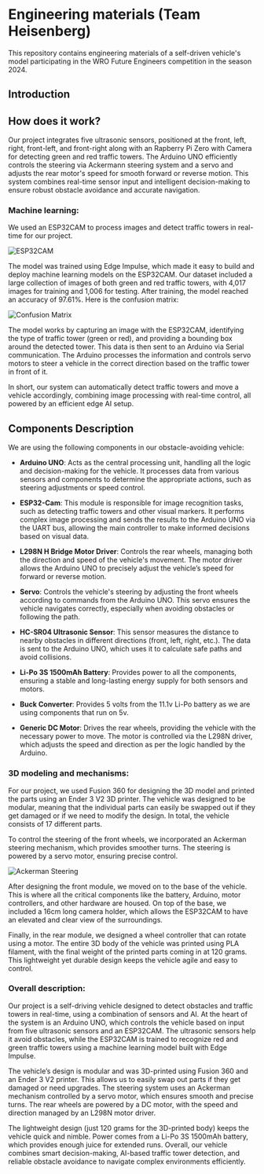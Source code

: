 # Engineering materials (Team Heisenberg)

This repository contains engineering materials of a self-driven vehicle's model participating in the WRO Future Engineers competition in the season 2024.

## Introduction

## How does it work?

Our project integrates five ultrasonic sensors, positioned at the front, left, right, front-left, and front-right along with an Rapberry Pi Zero with Camera for detecting green and red traffic towers. The Arduino UNO efficiently controls the steering via Ackermann steering system and a servo and adjusts the rear motor's speed for smooth forward or reverse motion. This system combines real-time sensor input and intelligent decision-making to ensure robust obstacle avoidance and accurate navigation.

### Machine learning:

We used an ESP32CAM to process images and detect traffic towers in real-time for our project.

![ESP32CAM](https://i.ibb.co.com/g3BGp0H/esp32.jpg)

The model was trained using Edge Impulse, which made it easy to build and deploy machine learning models on the ESP32CAM. Our dataset included a large collection of images of both green and red traffic towers, with 4,017 images for training and 1,006 for testing. After training, the model reached an accuracy of 97.61%. Here is the confusion matrix:

![Confusion Matrix](https://i.ibb.co.com/fNXP2Dn/confusion-matrix.png)

The model works by capturing an image with the ESP32CAM, identifying the type of traffic tower (green or red), and providing a bounding box around the detected tower. This data is then sent to an Arduino via Serial communication. The Arduino processes the information and controls servo motors to steer a vehicle in the correct direction based on the traffic tower in front of it.

In short, our system can automatically detect traffic towers and move a vehicle accordingly, combining image processing with real-time control, all powered by an efficient edge AI setup.

## Components Description

We are using the following components in our obstacle-avoiding vehicle:

- **Arduino UNO**: Acts as the central processing unit, handling all the logic and decision-making for the vehicle. It processes data from various sensors and components to determine the appropriate actions, such as steering adjustments or speed control.

- **ESP32-Cam**: This module is responsible for image recognition tasks, such as detecting traffic towers and other visual markers. It performs complex image processing and sends the results to the Arduino UNO via the UART bus, allowing the main controller to make informed decisions based on visual data.

- **L298N H Bridge Motor Driver**: Controls the rear wheels, managing both the direction and speed of the vehicle's movement. The motor driver allows the Arduino UNO to precisely adjust the vehicle’s speed for forward or reverse motion.

- **Servo**: Controls the vehicle's steering by adjusting the front wheels according to commands from the Arduino UNO. This servo ensures the vehicle navigates correctly, especially when avoiding obstacles or following the path.

- **HC-SR04 Ultrasonic Sensor**: This sensor measures the distance to nearby obstacles in different directions (front, left, right, etc.). The data is sent to the Arduino UNO, which uses it to calculate safe paths and avoid collisions.

- **Li-Po 3S 1500mAh Battery**: Provides power to all the components, ensuring a stable and long-lasting energy supply for both sensors and motors.

- **Buck Converter**: Provides 5 volts from the 11.1v Li-Po battery as we are using components that run on 5v.

- **Generic DC Motor**: Drives the rear wheels, providing the vehicle with the necessary power to move. The motor is controlled via the L298N driver, which adjusts the speed and direction as per the logic handled by the Arduino.

### 3D modeling and mechanisms:

For our project, we used Fusion 360 for designing the 3D model and printed the parts using an Ender 3 V2 3D printer. The vehicle was designed to be modular, meaning that the individual parts can easily be swapped out if they get damaged or if we need to modify the design. In total, the vehicle consists of 17 different parts.

To control the steering of the front wheels, we incorporated an Ackerman steering mechanism, which provides smoother turns. The steering is powered by a servo motor, ensuring precise control.

![Ackerman Steering](https://i.ibb.co.com/NVyh4wZ/07488c45bdede8bfbb35a9dfa589d4e5747080ad-2-645x500.png)

After designing the front module, we moved on to the base of the vehicle. This is where all the critical components like the battery, Arduino, motor controllers, and other hardware are housed. On top of the base, we included a 16cm long camera holder, which allows the ESP32CAM to have an elevated and clear view of the surroundings.

Finally, in the rear module, we designed a wheel controller that can rotate using a motor. The entire 3D body of the vehicle was printed using PLA filament, with the final weight of the printed parts coming in at 120 grams. This lightweight yet durable design keeps the vehicle agile and easy to control.

### Overall description:

Our project is a self-driving vehicle designed to detect obstacles and traffic towers in real-time, using a combination of sensors and AI. At the heart of the system is an Arduino UNO, which controls the vehicle based on input from five ultrasonic sensors and an ESP32CAM. The ultrasonic sensors help it avoid obstacles, while the ESP32CAM is trained to recognize red and green traffic towers using a machine learning model built with Edge Impulse.

The vehicle’s design is modular and was 3D-printed using Fusion 360 and an Ender 3 V2 printer. This allows us to easily swap out parts if they get damaged or need upgrades. The steering system uses an Ackerman mechanism controlled by a servo motor, which ensures smooth and precise turns. The rear wheels are powered by a DC motor, with the speed and direction managed by an L298N motor driver.

The lightweight design (just 120 grams for the 3D-printed body) keeps the vehicle quick and nimble. Power comes from a Li-Po 3S 1500mAh battery, which provides enough juice for extended runs. Overall, our vehicle combines smart decision-making, AI-based traffic tower detection, and reliable obstacle avoidance to navigate complex environments efficiently.
